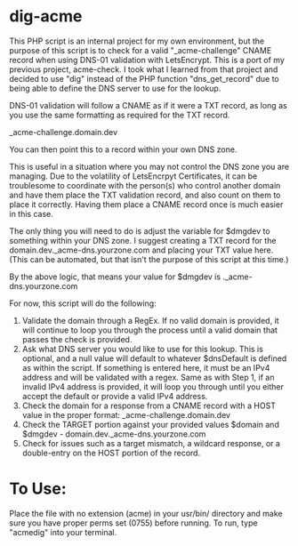 # dig-acme

This PHP script is an internal project for my own environment, but the purpose of this script is to check for a valid "_acme-challenge" CNAME record when using DNS-01 validation with LetsEncrypt. This is a port of my previous project, acme-check. I took what I learned from that project and decided to use "dig" instead of the PHP function "dns_get_record" due to being able to define the DNS server to use for the lookup. 

DNS-01 validation will follow a CNAME as if it were a TXT record, as long as you use the same formatting as required for the TXT record.

_acme-challenge.domain.dev

You can then point this to a record within your own DNS zone. 

This is useful in a situation where you may not control the DNS zone you are managing. Due to the volatility of LetsEncrpyt Certificates, it can be troublesome to coordinate with the person(s) who control another domain and have them place the TXT validation record, and also count on them to place it correctly. Having them place a CNAME record once is much easier in this case. 

The only thing you will need to do is adjust the variable for $dmgdev to something within your DNS zone. I suggest creating a TXT record for the domain.dev._acme-dns.yourzone.com and placing your TXT value here. (This can be automated, but that isn't the purpose of this script at this time.)

By the above logic, that means your value for $dmgdev is ._acme-dns.yourzone.com


For now, this script will do the following:

1. Validate the domain through a RegEx. If no valid domain is provided, it will continue to loop you through the process until a valid domain that passes the check is provided.
2. Ask what DNS server you would like to use for this lookup. This is optional, and a null value will default to whatever $dnsDefault is defined as within the script. If something is entered here, it must be an IPv4 address and will be validated with a regex. Same as with Step 1, if an invalid IPv4 address is provided, it will loop you through until you either accept the default or provide a valid IPv4 address.
3. Check the domain for a response from a CNAME record with a HOST value in the proper format: _acme-challenge.domain.dev
4. Check the TARGET portion against your provided values $domain and $dmgdev - domain.dev._acme-dns.yourzone.com
5. Check for issues such as a target mismatch, a wildcard response, or a double-entry on the HOST portion of the record.


# To Use:

Place the file with no extension (acme) in your usr/bin/ directory and make sure you have proper perms set (0755) before running. To run, type "acmedig" into your terminal. 